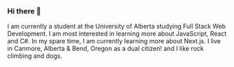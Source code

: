 ### Hi there 👋
I am currently a student at the University of Alberta studying Full Stack Web Development. I am most interested in learning more about JavaScript, React and C#. In my spare time, I am currently learning more about Next.js. I live in Canmore, Alberta & Bend, Oregon as a dual citizen! and I like rock climbing and dogs.
